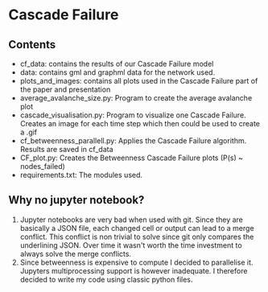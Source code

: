 # Cascade Failure


## Contents
* cf_data:  contains the results of our Cascade Failure model
* data: contains gml and graphml data for the network used.
* plots_and_images: contains all plots used in the Cascade Failure part of the paper and presentation
* average_avalanche_size.py: Program to create the average avalanche plot
* cascade_visualisation.py: Program to visualize one Cascade Failure. Creates an image for each time step which then could be used to create a .gif
* cf_betweenness_parallell.py: Applies the Cascade Failure algorithm. Results are saved in cf_data
* CF_plot.py: Creates the Betweenness Cascade Failure plots (P(s) ~ nodes_failed)
* requirements.txt: The modules used.

## Why no jupyter notebook?
1. Jupyter notebooks are very bad when used with git. Since they are basically a JSON file, each changed cell or output can lead to a merge conflict. This conflict is non trivial to solve since git only compares the underlining JSON. Over time it wasn't worth the time investment to always solve the merge conflicts.
2. Since betweenness is expensive to compute I decided to parallelise it. Jupyters multiprocessing support is however inadequate. I therefore decided to write my code using classic python files.